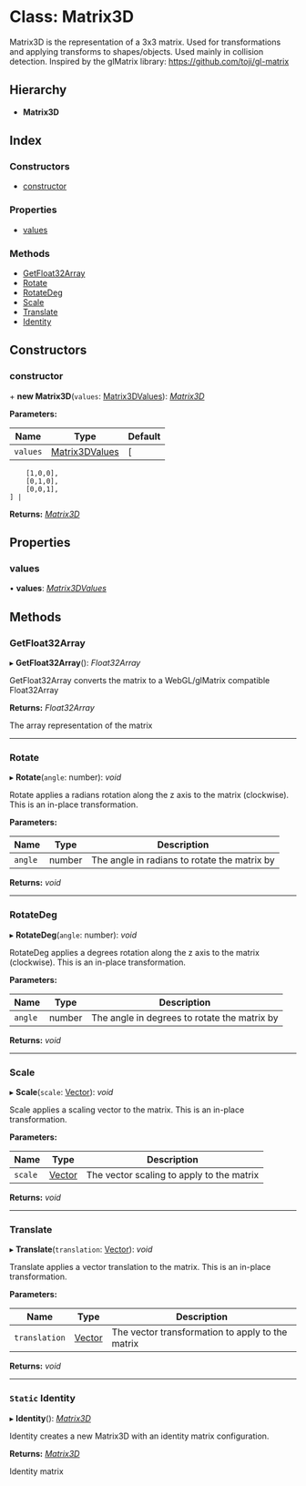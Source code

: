 
# Class: Matrix3D

Matrix3D is the representation of a 3x3 matrix.
Used for transformations and applying transforms to shapes/objects.
Used mainly in collision detection.
Inspired by the glMatrix library:
https://github.com/toji/gl-matrix

## Hierarchy

* **Matrix3D**

## Index

### Constructors

* [constructor](_geometry_matrix_3d_.matrix3d.md#constructor)

### Properties

* [values](_geometry_matrix_3d_.matrix3d.md#values)

### Methods

* [GetFloat32Array](_geometry_matrix_3d_.matrix3d.md#getfloat32array)
* [Rotate](_geometry_matrix_3d_.matrix3d.md#rotate)
* [RotateDeg](_geometry_matrix_3d_.matrix3d.md#rotatedeg)
* [Scale](_geometry_matrix_3d_.matrix3d.md#scale)
* [Translate](_geometry_matrix_3d_.matrix3d.md#translate)
* [Identity](_geometry_matrix_3d_.matrix3d.md#static-identity)

## Constructors

###  constructor

\+ **new Matrix3D**(`values`: [Matrix3DValues](../modules/_geometry_matrix_3d_.md#matrix3dvalues)): *[Matrix3D](_geometry_matrix_3d_.matrix3d.md)*

**Parameters:**

Name | Type | Default |
------ | ------ | ------ |
`values` | [Matrix3DValues](../modules/_geometry_matrix_3d_.md#matrix3dvalues) | [
        [1,0,0],
        [0,1,0],
        [0,0,1],
    ] |

**Returns:** *[Matrix3D](_geometry_matrix_3d_.matrix3d.md)*

## Properties

###  values

• **values**: *[Matrix3DValues](../modules/_geometry_matrix_3d_.md#matrix3dvalues)*

## Methods

###  GetFloat32Array

▸ **GetFloat32Array**(): *Float32Array*

GetFloat32Array converts the matrix to a WebGL/glMatrix compatible Float32Array

**Returns:** *Float32Array*

The array representation of the matrix

___

###  Rotate

▸ **Rotate**(`angle`: number): *void*

Rotate applies a radians rotation along the z axis to the matrix (clockwise).
This is an in-place transformation.

**Parameters:**

Name | Type | Description |
------ | ------ | ------ |
`angle` | number | The angle in radians to rotate the matrix by  |

**Returns:** *void*

___

###  RotateDeg

▸ **RotateDeg**(`angle`: number): *void*

RotateDeg applies a degrees rotation along the z axis to the matrix (clockwise).
This is an in-place transformation.

**Parameters:**

Name | Type | Description |
------ | ------ | ------ |
`angle` | number | The angle in degrees to rotate the matrix by  |

**Returns:** *void*

___

###  Scale

▸ **Scale**(`scale`: [Vector](_geometry_vector_.vector.md)): *void*

Scale applies a scaling vector to the matrix.
This is an in-place transformation.

**Parameters:**

Name | Type | Description |
------ | ------ | ------ |
`scale` | [Vector](_geometry_vector_.vector.md) | The vector scaling to apply to the matrix  |

**Returns:** *void*

___

###  Translate

▸ **Translate**(`translation`: [Vector](_geometry_vector_.vector.md)): *void*

Translate applies a vector translation to the matrix.
This is an in-place transformation.

**Parameters:**

Name | Type | Description |
------ | ------ | ------ |
`translation` | [Vector](_geometry_vector_.vector.md) | The vector transformation to apply to the matrix  |

**Returns:** *void*

___

### `Static` Identity

▸ **Identity**(): *[Matrix3D](_geometry_matrix_3d_.matrix3d.md)*

Identity creates a new Matrix3D with an identity matrix configuration.

**Returns:** *[Matrix3D](_geometry_matrix_3d_.matrix3d.md)*

Identity matrix
